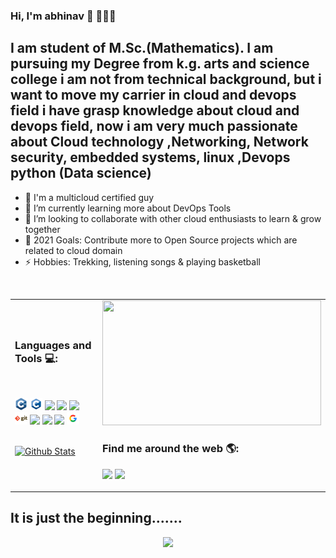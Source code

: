 ### Hi, I'm abhinav 👋 👩🏾‍💻



## I am student of M.Sc.(Mathematics). I am pursuing my Degree from  k.g. arts and science college i am not from technical background, but i want to move my carrier in cloud and devops field i have grasp knowledge about cloud and devops field, now i am very much passionate about Cloud technology ,Networking, Network security, embedded systems, linux ,Devops python (Data science)

- 🔭 I'm a multicloud certified guy
- 🌱 I’m currently learning more about DevOps Tools
- 👯 I’m looking to collaborate with other cloud enthusiasts to learn & grow together
- 🥅 2021 Goals: Contribute more to Open Source projects which are related to cloud domain
- ⚡ Hobbies: Trekking, listening songs & playing basketball

<br />
<table scrolling=no>
 <tr>
  <td><h3>Languages and Tools 💻:</h3>
<br>

<code><img height="20" src="https://raw.githubusercontent.com/github/explore/80688e429a7d4ef2fca1e82350fe8e3517d3494d/topics/cpp/cpp.png"></code>
<code><img height="20" src="https://raw.githubusercontent.com/github/explore/80688e429a7d4ef2fca1e82350fe8e3517d3494d/topics/c/c.png"></code>
<code><img height="20" src="https://www.docker.com/sites/default/files/d8/2019-07/vertical-logo-monochromatic.png"></code>
<code><img height="20" src="https://www.pngitem.com/pimgs/m/3-31510_svg-kubernetes-logo-hd-png-download.png"></code>
<code><img height="20" src="https://image.pngaaa.com/138/619138-middle.png"></code>
<code><img height="20" src="https://raw.githubusercontent.com/github/explore/80688e429a7d4ef2fca1e82350fe8e3517d3494d/topics/git/git.png"></code>
<code><img height="20" src="https://upload.wikimedia.org/wikipedia/commons/f/fc/Eucalyp-Deus_Linux.png"></code>
<code><img height="20" src="https://upload.wikimedia.org/wikipedia/commons/thumb/e/e9/Jenkins_logo.svg/1200px-Jenkins_logo.svg.png"></code>
<code><img height="20" src="https://upload.wikimedia.org/wikipedia/commons/thumb/6/61/HTML5_logo_and_wordmark.svg/1200px-HTML5_logo_and_wordmark.svg.png"></code>
<code><img height="20" src="https://raw.githubusercontent.com/github/explore/80688e429a7d4ef2fca1e82350fe8e3517d3494d/topics/google/google.png"></code>
<br>
<br>

[![Github Stats](https://github-readme-stats.vercel.app/api?username=abhishek7389&show_icons=true&count_private=true&theme=vision-friendly-dark&hide_border=true&custom_title=Github%20Stats&line_height=24)](https://github.com/anuraghazra/github-readme-stats)</td>
  <td>
 <img src="https://cdn.dribbble.com/users/1162077/screenshots/5403918/focus-animation.gif" height="200" width="350">
 <h3> Find me around the web 🌎:</h3>

[<img src="https://img.shields.io/badge/twitter-%231DA1F2.svg?&style=for-the-badge&logo=twitter&logoColor=white" />]() [<img src="https://img.shields.io/badge/linkedin-%230077B5.svg?&style=for-the-badge&logo=linkedin&logoColor=white" />](https://www.linkedin.com/in/abhinav-dubey-b30a73161)   

</td>
  <tr>
 </table>
<h2 >It is just the beginning.......</h2>
<div align="center">
<img src="https://github-readme-stats.vercel.app/api/top-langs?username=abhinav765&&show_icons=true&title_color=ffffff&icon_color=bb2acf&text_color=daf7dc&bg_color=151515">
</div>
